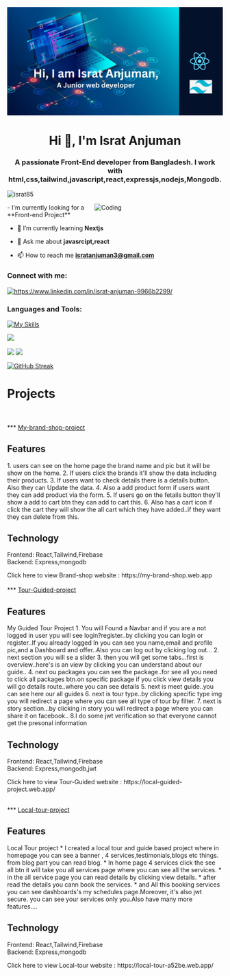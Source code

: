 <img alt="Add a heading.jpg" src="https://raw.githubusercontent.com/Israt85/Israt85/main/Add%20a%20heading.jpg" data-hpc="true" class="Box-sc-g0xbh4-0 kzRgrI">


<h1 align="center">Hi 👋, I'm Israt Anjuman</h1>
<h3 align="center">A passionate Front-End developer from Bangladesh. I work with html,css,tailwind,javascript,react,expressjs,nodejs,Mongodb.
</h3>

<p align="left"> <img src="https://komarev.com/ghpvc/?username=israt85&label=Profile%20views&color=0e75b6&style=flat" alt="israt85" /> </p>


<img align="right" width="300" alt="Coding" src="https://cdn.dribbble.com/users/4055494/screenshots/15215756/media/d2b66c4ca0192aa26d103448b3d1518b.gif"/>
- I'm currently looking for a **Front-end Project**

- 🌱 I’m currently learning **Nextjs**

- 💬 Ask me about **javasrcipt,react**

- 📫 How to reach me **isratanjuman3@gmail.com**

<h3 align="left">Connect with me:</h3>
<p align="left">
<a href="https://linkedin.com/in/https://www.linkedin.com/in/israt-anjuman-9966b2299/" target="blank"><img align="center" src="https://raw.githubusercontent.com/rahuldkjain/github-profile-readme-generator/master/src/images/icons/Social/linked-in-alt.svg" alt="https://www.linkedin.com/in/israt-anjuman-9966b2299/" height="30" width="40" /></a>
</p>

<h3 align="left">Languages and Tools:</h3>

 [![My Skills](https://skillicons.dev/icons?i=html,css,tailwind,mongodb,javascript,react,expressjs,nodejs,figma&theme=light)](https://skillicons.dev)

![](http://github-profile-summary-cards.vercel.app/api/cards/profile-details?username=Israt85&theme=blueberry)

![](http://github-profile-summary-cards.vercel.app/api/cards/repos-per-language?username=Israt85&theme=blueberry)
![](http://github-profile-summary-cards.vercel.app/api/cards/stats?username=Israt85&theme=blueberry)



[![GitHub Streak](https://github-readme-streak-stats.herokuapp.com?user=Israt85&theme=blueberry)](https://git.io/streak-stats)

<h1>Projects</h1>
<br/>
</br>
*** <a href="https://github.com/Israt85/My-brand-shop-project"> My-brand-shop-project </a>
<p> <h2> Features</h2>
1. users can see on the home page the brand name and pic but it will be show on the home.
2. If users click the brands it'll show the data including their products.
3. If users want to check details there is a details button. Also they can Update the data.
4. Also a add product form if users want they can add product via the form. 
5. If users go on the fetails button they'll show a add to cart btn they can add to cart this.
6. Also has a cart icon if click the cart they will show the all cart which they have added..if they want they can delete from this.
</p>
<p>
 <h2>Technology </h2>
 Frontend:
 React,Tailwind,Firebase <br/>
 Backend: Express,mongodb
</p>
Click here to view Brand-shop website : https://my-brand-shop.web.app
<br/>
</br>
*** <a href="https://github.com/Israt85/My-tour-guided-project"> Tour-Guided-project </a>
<p> <h2> Features</h2>
<!-- *** -->
My Guided Tour Project
<!-- *** -->
1. You will Found a Navbar and if you are a not logged in user ypu will see login?register..by clicking you can login or register..If you already logged In you can see you name,email and profile pic,and a Dashboard and offer..Also you can log out by clicking log out...
2. next section you will se a slider
3. then you will get some tabs...first is overview..here's is an view by clicking you can understand about our guide..
4. next ou packages you can see the package..for see all you need to click all packages btn.on specific package if you click view details you will go details route..where you can see details
5. next is meet guide..you can see here our all guides
6. next is tour type..by clicking specific type img you will redirect a page where you can see all type of tour by filter.
7. next is story section...by clicking in story you will redirect a page where you can share it on facebook..
8.I do some jwt verification so that everyone cannot get the presonal information

</p>
<p>
 <h2>Technology </h2>
 Frontend:
 React,Tailwind,Firebase <br/>
 Backend: Express,mongodb,jwt
</p>
Click here to view Tour-Guided website : https://local-guided-project.web.app/
<br/>
</br>

*** <a href="https://github.com/Israt85/My-local-tour-project"> Local-tour-project </a>
<p> <h2> Features</h2>
<!-- *** -->
Local Tour project
<!-- *** -->
* I created a local tour and guide based project where in homepage you can see a banner , 4 services,testimonials,blogs etc things. from blog part you can read blog.
* In home page 4 services click the see all btn it will take you all services page where you can see all the services. 
* in the all service page you can read details by clicking view details.
* after read the details you cann book the services.
* and All this booking services you can see dashboards's my schedules page.Moreover, it's also jwt secure. you can see your services only you.Also have many more features....
</p>
<p>
 <h2>Technology </h2>
 Frontend:
 React,Tailwind,Firebase <br/>
 Backend: Express,mongodb
</p>
Click here to view Local-tour website : https://local-tour-a52be.web.app/

